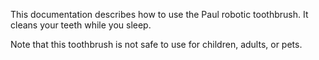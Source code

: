 This documentation describes how to use the Paul robotic toothbrush. It cleans your teeth while you sleep.

Note that this toothbrush is not safe to use for children, adults, or pets.
